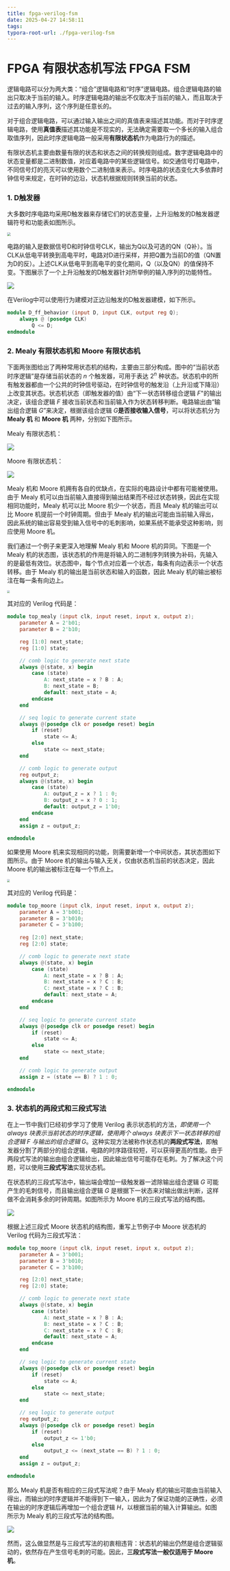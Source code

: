 ```yaml
---
title: fpga-verilog-fsm
date: 2025-04-27 14:58:11
tags:
typora-root-url: ./fpga-verilog-fsm
---
```


# FPGA 有限状态机写法 FPGA FSM

逻辑电路可以分为两大类：“组合”逻辑电路和“时序”逻辑电路。组合逻辑电路的输出只取决于当前的输入。时序逻辑电路的输出不仅取决于当前的输入，而且取决于过去的输入序列，这个序列是任意长的。

对于组合逻辑电路，可以通过输入输出之间的真值表来描述其功能。而对于时序逻辑电路，使用**真值表**描述其功能是不现实的，无法确定需要取一个多长的输入组合取值序列，因此时序逻辑电路一般采用**有限状态机**作为电路行为的描述。

有限状态机主要由数量有限的状态和状态之间的转换规则组成。数字逻辑电路中的状态变量都是二进制数值，对应着电路中的某些逻辑信号。如交通信号灯电路中，不同信号灯的亮灭可以使用数个二进制值来表示。时序电路的状态变化大多依靠时钟信号来规定，在时钟的边沿，状态机根据规则转换当前的状态。



### 1. D触发器

大多数时序电路均采用D触发器来存储它们的状态变量，上升沿触发的D触发器逻辑符号和功能表如图所示。

<img src="1.png" style="zoom: 50%;" />

电路的输入是数据信号D和时钟信号CLK，输出为Q以及可选的QN（Q补）。当CLK从低电平转换到高电平时，电路对D进行采样，并把Q置为当前D的值（QN置为D的反）。上述CLK从低电平到高电平的变化期间，Q（以及QN）的值保持不变。下图展示了一个上升沿触发的D触发器针对所举例的输入序列的功能特性。

<img src="2.png" style="zoom: 100%;" />

在Verilog中可以使用行为建模对正边沿触发的D触发器建模，如下所示。

```verilog
module D_ff_behavior (input D, input CLK, output reg Q); 
    always @ (posedge CLK)
        Q <= D;
endmodule
```



### 2. Mealy 有限状态机和 Moore 有限状态机

下面两张图给出了两种常用状态机的结构，主要由三部分构成。图中的“当前状态时序逻辑”是存储当前状态的 $n$ 个触发器，可用于表达 $2^n$ 种状态。状态机中的所有触发器都由一个公共的时钟信号驱动，在时钟信号的触发沿（上升沿或下降沿）上改变其状态。状态机状态（即触发器的值）由“下一状态转移组合逻辑 $F$"的输出决定，该组合逻辑 $F$ 接收当前状态和当前输入作为状态转移判断。电路输出由“输出组合逻辑 $G$”来决定，根据该组合逻辑 $G$​​ **是否接收输入信号**，可以将状态机分为 **Mealy 机** 和 **Moore 机** 两种，分别如下图所示。



Mealy 有限状态机：

<img src="3.png" style="zoom: 100%;" />



Moore 有限状态机：

<img src="4.png" style="zoom: 100%;" />



Mealy 机和 Moore 机拥有各自的优缺点，在实际的电路设计中都有可能被使用。由于 Mealy 机可以由当前输入直接得到输出结果而不经过状态转换，因此在实现相同功能时，Mealy 机可以比 Moore 机少一个状态，而且 Mealy 机的输出可以比 Moore 机提前一个时钟周期。但由于 Mealy 机的输出可能由当前输入得出，因此系统的输出容易受到输入信号中的毛刺影响，如果系统不能承受这种影响，则应使用 Moore 机。

我们通过一个例子来更深入地理解 Mealy 机和 Moore 机的异同。下图是一个 Mealy 机的状态图，该状态机的作用是将输入的二进制序列转换为补码，先输入的是最低有效位。状态图中，每个节点对应着一个状态，每条有向边表示一个状态转移。由于 Mealy 机的输出是当前状态和输入的函数，因此 Mealy 机的输出被标注在每一条有向边上。

<img src="5.png" style="zoom: 40%;" />

其对应的 Verilog 代码是：

```verilog
module top_mealy (input clk, input reset, input x, output z); 
    parameter A = 2'b01;
    parameter B = 2'b10;

    reg [1:0] next_state;
    reg [1:0] state;

    // comb logic to generate next state
    always @(state, x) begin
        case (state)
            A: next_state = x ? B : A;
            B: next_state = B;
            default: next_state = A;
        endcase
    end

    // seq logic to generate current state
    always @(posedge clk or posedge reset) begin
        if (reset)
            state <= A;
        else
            state <= next_state;
    end

    // comb logic to generate output
    reg output_z;
    always @(state, x) begin
        case (state)
            A: output_z = x ? 1 : 0;
            B: output_z = x ? 0 : 1;
            default: output_z = 1'b0;
        endcase
    end
    assign z = output_z;

endmodule
```

如果使用 Moore 机来实现相同的功能，则需要新增一个中间状态，其状态图如下图所示。由于 Moore 机的输出与输入无关，仅由状态机当前的状态决定，因此 Moore 机的输出被标注在每一个节点上。

<img src="6.png" style="zoom: 40%;" />

其对应的 Verilog 代码是：

```verilog
module top_moore (input clk, input reset, input x, output z); 
    parameter A = 3'b001;
    parameter B = 3'b010;
    parameter C = 3'b100;
    
    reg [2:0] next_state;
    reg [2:0] state;

    // comb logic to generate next state
    always @(state, x) begin
        case (state)
            A: next_state = x ? B : A;
            B: next_state = x ? C : B;
            C: next_state = x ? C : B;
            default: next_state = A;
        endcase
    end

    // seq logic to generate current state
    always @(posedge clk or posedge reset) begin
        if (reset)
            state <= A;
        else
            state <= next_state;
    end

    // comb logic to generate output
    assign z = (state == B) ? 1 : 0;

endmodule
```



### 3. 状态机的两段式和三段式写法

在上一节中我们已经初步学习了使用 Verilog 表示状态机的方法，*即使用一个 always 块表示当前状态的时序逻辑，使用两个 always 块表示下一状态转移的组合逻辑 $F$ 与输出的组合逻辑 $G$*。这种实现方法被称作状态机的**两段式写法**，即触发器分割了两部分的组合逻辑，电路的时序路径较短，可以获得更高的性能。由于两段式写法的输出由组合逻辑给出，因此输出信号可能存在毛刺。为了解决这个问题，可以使用**三段式写法**实现状态机。

在状态机的三段式写法中，输出端会增加一级触发器一滤除输出组合逻辑 $G$ 可能产生的毛刺信号，而且输出组合逻辑 $G$ 是根据下一状态来对输出做出判断，这样做不会消耗多余的时钟周期。如图所示为 Moore 机的三段式写法的结构图。

<img src="7.png" style="zoom: 100%;" />

根据上述三段式 Moore 状态机的结构图，重写上节例子中 Moore 状态机的 Verilog 代码为三段式写法：

```verilog
module top_moore (input clk, input reset, input x, output z); 
    parameter A = 3'b001;
    parameter B = 3'b010;
    parameter C = 3'b100;

    reg [2:0] next_state;
    reg [2:0] state;

    // comb logic to generate next state
    always @(state, x) begin
        case (state)
            A: next_state = x ? B : A;
            B: next_state = x ? C : B;
            C: next_state = x ? C : B;
            default: next_state = A;
        endcase
    end

    // seq logic to generate current state
    always @(posedge clk or posedge reset) begin
        if (reset)
            state <= A;
        else
            state <= next_state;
    end

    // seq logic to generate output
    reg output_z;
    always @(posedge clk or posedge reset) begin
        if (reset)
            output_z <= 1'b0;
        else
            output_z <= (next_state == B) ? 1 : 0;
    end
    assign z = output_z;

endmodule
```

那么 Mealy 机是否有相应的三段式写法呢？由于 Mealy 机的输出可能由当前输入得出，而输出的时序逻辑并不能得到下一输入，因此为了保证功能的正确性，必须在输出的时序逻辑后再增加一个组合逻辑 $H$，以根据当前的输入计算输出。如图所示为 Mealy 机的三段式写法的结构图。

<img src="8.png" style="zoom: 100%;" />

然而，这么做显然是与三段式写法的初衷相违背：状态机的输出仍然是组合逻辑驱动的，依然存在产生信号毛刺的可能。因此，**三段式写法一般仅适用于 Moore 机**。
